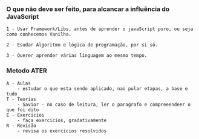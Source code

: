 ### O que não deve ser feito, para alcancar a influência do JavaScript

    1 - Usar Framework/Libs, antes de aprender o javaScript puro, ou seja
    como conhecemos Vanilha.

    2 - Esudar Algoritmo e lógica de programação, por si só.

    3 - Querer aprender várias linguagem ao mesmo tempo.


   ### Metodo ATER
    A - Aulas
        - estudar o que esta sendo aplicado, nao pular etapas, a base e tudo
    T - Teorias
        - Savior - no caso de leitura, ler o paragrafo e compreeendeer o que foi dito
    E - Exercicios
        - faça exercicios, gradativamente
    R - Revisão
        - revisa os exercicios resolvidos